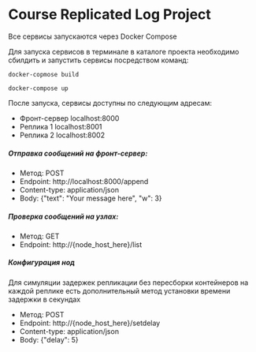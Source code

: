 # Course Replicated Log Project

Все сервисы запускаются через Docker Compose 

Для запуска сервисов в терминале в каталоге проекта необходимо сбилдить и запустить сервисы посредством команд:

`docker-copmose build`

`docker-compose up`

После запуска, сервисы доступны по следующим адресам:

- Фронт-сервер  localhost:8000
- Реплика 1     localhost:8001
- Реплика 2     localhost:8002

##### Отправка сообщений на фронт-сервер:

- Метод:        POST
- Endpoint:     http://localhost:8000/append
- Content-type: application/json
- Body:         {"text": "Your message here", "w": 3} 

##### Проверка сообщений на узлах:

- Метод:        GET
- Endpoint:     http://{node_host_here}/list

##### Конфигурация нод
Для симуляции задержек репликации без пересборки контейнеров на каждой реплике есть дополнительный метод установки времени задержки в секундах

- Метод:        POST
- Endpoint:     http://{node_host_here}/setdelay
- Content-type: application/json
- Body:         {"delay": 5}